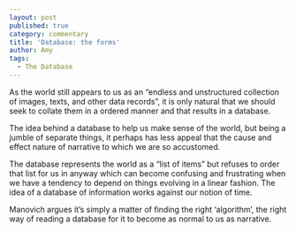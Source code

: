 ```yaml
---
layout: post
published: true
category: commentary
title: 'Database: the forms'
author: Amy
tags:
  - The Database
---
```

As the world still appears to us as an “endless and unstructured collection of images, texts, and other data records”, it is only natural that we should seek to collate them in a ordered manner and that results in a database.

The idea behind a database to help us make sense of the world, but being a jumble of separate things, it perhaps has less appeal that the cause and effect nature of narrative to which we are so accustomed.

The database represents the world as a “list of items” but refuses to order that list for us in anyway which can become confusing and frustrating when we have a tendency to depend on things evolving in a linear fashion. The idea of a database of information works against our notion of time.

Manovich argues it’s simply a matter of finding the right ‘algorithm’, the right way of reading a database for it to become as normal to us as narrative.